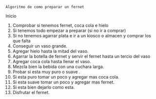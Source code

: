     Algoritmo de como preparar un fernet
  Inicio
1.  Comprobar si tenemos fernet, coca cola e hielo
1.  Si tenemos todo empezar a preparar (si no ir a comprar)
1.  Si no tenemos agarrar plata e ir a un kiosco o almacen y comprar los que falta
1.  Conseguir un vaso grande.
1.  Agregar hielo hasta la mitad del vaso.
1.  Agarrar la botella de fernet y servir el fernet hasta un tercio del vaso
1.  Agregar coca cola hasta llenar el vaso.
1.  Mezcla bien la bebida con una cuchara larga.
1.  Probar si esta muy puro o suave .
1.  Si esta puro tomar un poco y agregar mas coca cola.
1.  Si esta suave tomar un poco y agregar mas fernet.
1.  Si esta bien dejarlo como esta.
1.  Disfrutar el fernet.     